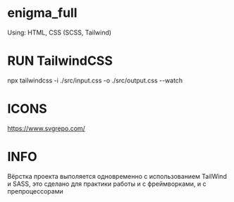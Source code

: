 ﻿# enigma_full
Using: HTML, CSS (SCSS, Tailwind)

# RUN TailwindCSS
npx tailwindcss -i ./src/input.css -o ./src/output.css --watch

# ICONS
https://www.svgrepo.com/

# INFO
Вёрстка проекта выполяется одновременно с использованием TailWind и SASS, это сделано для практики работы и с фреймворками, и с препроцессорами

